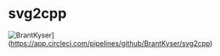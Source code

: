# svg2cpp

![BrantKyser](https://circleci.com/gh/BrantKyser/svg2cpp.svg?style=svg)](https://app.circleci.com/pipelines/github/BrantKyser/svg2cpp)
